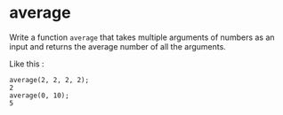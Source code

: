 # average

Write a function `average` that takes multiple arguments of numbers as an input
and returns the average number of all the arguments.

Like this :

```
average(2, 2, 2, 2);
2
average(0, 10);
5
```

